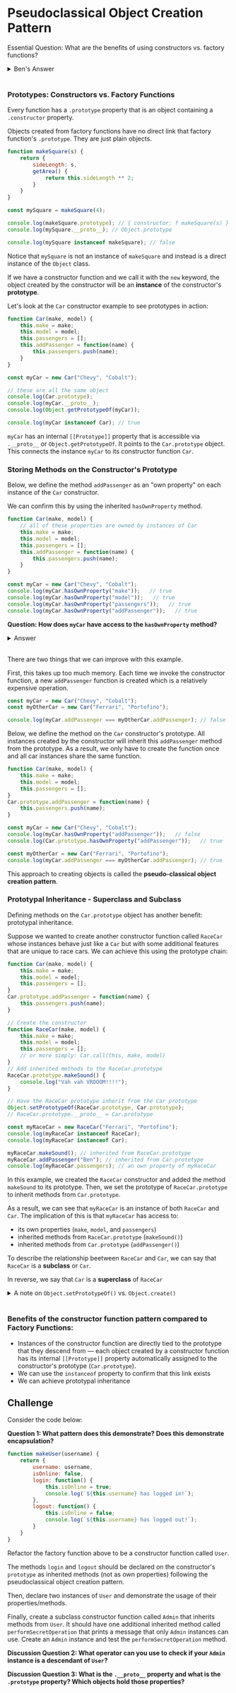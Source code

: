 # Pseudoclassical Object Creation Pattern

Essential Question: What are the benefits of using constructors vs. factory functions?

<details><summary>Ben's Answer</summary>

* Instances of the constructor function are directly tied to the prototype that they descend from — each object created by a constructor function has its internal `[[Prototype]]` property automatically assigned to the constructor's prototype (`Car.prototype`). 
* We can use the `instanceof` property to confirm that this link exists
* We can achieve prototypal inheritance

</details>
<br>

### Prototypes: Constructors vs. Factory Functions

Every function has a `.prototype` property that is an object containing a `.constructor` property.

Objects created from factory functions have no direct link that factory function's `.prototype`. They are just plain objects.

```js
function makeSquare(s) {
    return {
        sideLength: s,
        getArea() {
            return this.sideLength ** 2;
        }
    }
}

const mySquare = makeSquare(4);

console.log(makeSquare.prototype); // { constructor: f makeSquare(s) }
console.log(mySquare.__proto__); // Object.prototype

console.log(mySquare instanceof makeSquare); // false
```

Notice that `mySquare` is not an instance of `makeSquare` and instead is a direct instance of the `Object` class.

If we have a constructor function and we call it with the `new` keyword, the object created by the constructor will be an **instance** of the constructor's **prototype**.

Let's look at the `Car` constructor example to see prototypes in action:

```js
function Car(make, model) {
    this.make = make;
    this.model = model;
    this.passengers = [];
    this.addPassenger = function(name) {
        this.passengers.push(name);
    }
}

const myCar = new Car("Chevy", "Cobalt");

// these are all the same object
console.log(Car.prototype);
console.log(myCar.__proto__);
console.log(Object.getPrototypeOf(myCar));

console.log(myCar instanceof Car); // true
```

`myCar` has an internal `[[Prototype]]` property that is accessible via `.__proto__` or `Object.getPrototypeOf`. It points to the `Car.prototype` object. This connects the instance `myCar` to its constructor function `Car`.

### Storing Methods on the Constructor's Prototype

Below, we define the method `addPassenger` as an "own property" on each instance of the `Car` constructor.

We can confirm this by using the inherited `hasOwnProperty` method.

```js
function Car(make, model) {
    // all of these properties are owned by instances of Car
    this.make = make;
    this.model = model;
    this.passengers = [];
    this.addPassenger = function(name) {
        this.passengers.push(name);
    }
}

const myCar = new Car("Chevy", "Cobalt");
console.log(myCar.hasOwnProperty("make"));   // true
console.log(myCar.hasOwnProperty("model"));   // true
console.log(myCar.hasOwnProperty("passengers"));   // true
console.log(myCar.hasOwnProperty("addPassenger"));   // true
```

**Question: How does `myCar` have access to the `hasOwnProperty` method?**

<details><summary>Answer</summary>

All objects are descended from the `Object.prototype` object and inherit methods defined on the `Object.prototype` object, including the `hasOwnProperty` method. 

You can see this by printing out the instance `myCar` and expanding the internal `[[Prototype]]` properties until you reach the `Object` prototype.

</details>
<br>

There are two things that we can improve with this example.

First, this takes up too much memory. Each time we invoke the constructor function, a new `addPassenger` function is created which is a relatively expensive operation.

```js
const myCar = new Car("Chevy", "Cobalt");
const myOtherCar = new Car("Ferrari", "Portofino");

console.log(myCar.addPassenger === myOtherCar.addPassenger); // false
```

Below, we define the method on the `Car` constructor's prototype. All instances created by the constructor will inherit this `addPassenger` method from the prototype. As a result, we only have to create the function once and all car instances share the same function.

```js
function Car(make, model) {
    this.make = make;
    this.model = model;
    this.passengers = [];
}
Car.prototype.addPassenger = function(name) {
    this.passengers.push(name);
}

const myCar = new Car("Chevy", "Cobalt");
console.log(myCar.hasOwnProperty("addPassenger"));   // false
console.log(Car.prototype.hasOwnProperty("addPassenger"));   // true

const myOtherCar = new Car("Ferrari", "Portofino");
console.log(myCar.addPassenger === myOtherCar.addPassenger); // true
```

This approach to creating objects is called the **pseudo-classical object creation pattern**.

### Prototypal Inheritance - Superclass and Subclass

Defining methods on the `Car.prototype` object has another benefit: prototypal inheritance. 

Suppose we wanted to create another constructor function called `RaceCar` whose instances behave just like a `Car` but with some additional features that are unique to race cars. We can achieve this using the prototype chain:

```js
function Car(make, model) {
    this.make = make;
    this.model = model;
    this.passengers = [];
}
Car.prototype.addPassenger = function(name) {
    this.passengers.push(name);
}

// Create the constructor
function RaceCar(make, model) {
    this.make = make;
    this.model = model;
    this.passengers = [];
    // or more simply: Car.call(this, make, model)
}
// Add inherited methods to the RaceCar.prototype
RaceCar.prototype.makeSound() {
    console.log("Vah vah VROOOM!!!!");
}

// Have the RaceCar prototype inherit from the Car prototype
Object.setPrototypeOf(RaceCar.prototype, Car.prototype);
// RaceCar.prototype.__proto__ = Car.prototype

const myRaceCar = new RaceCar("Ferrari", "Portofino");
console.log(myRaceCar instanceof RaceCar);
console.log(myRaceCar instanceof Car);

myRaceCar.makeSound(); // inherited from RaceCar.prototype
myRaceCar.addPassenger("Ben"); // inherited from Car.prototype
console.log(myRaceCar.passengers); // an own property of myRaceCar
```

In this example, we created the `RaceCar` constructor and added the method `makeSound` to its prototype. Then, we set the prototype of  `RaceCar.prototype` to inherit methods from `Car.prototype`.

As a result, we can see that `myRaceCar` is an instance of both `RaceCar` and `Car`. The implication of this is that `myRaceCar` has access to:
* its own properties (`make`, `model`, and `passengers`)
* inherited methods from `RaceCar.prototype` (`makeSound()`)
* inherited methods from `Car.prototype` (`addPassenger()`)

To describe the relationship beetween `RaceCar` and `Car`, we can say that `RaceCar` is a **subclass** or `Car`. 

In reverse, we say that `Car` is a **superclass** of `RaceCar`

<details><summary>A note on <code>Object.setPrototypeOf()</code> vs. <code>Object.create()</code></summary>
<br>

> Note: There are 3 ways of setting a constructor's prototype to point to another prototype:
> ```js
> // These two are the same
> Object.setPrototypeOf(RaceCar.prototype, Car.prototype);
> RaceCar.prototype.__proto__ = Car.prototype
>
> // or you can do it this way...
> RaceCar.prototype = Object.create(Car.prototype);
> RaceCar.prototype.constructor = RaceCar;
>```
> The Object.create() method creates a new object with the provided object set as the new object's prototype. Using this third approach is technically the fastest operation at scale which is why you'll see it in most examples on the internet. However, it does overwrite the `RaceCar.prototype` entirely which means that the `constructor` function is also overwritten and you'll need to reset it manually. See this [stackoverflow question](https://stackoverflow.com/questions/58377377/extends-object-setprototypeof-vs-object-create) for more info.

</details>
<br>

### Benefits of the constructor function pattern compared to Factory Functions:
* Instances of the constructor function are directly tied to the prototype that they descend from — each object created by a constructor function has its internal `[[Prototype]]` property automatically assigned to the constructor's prototype (`Car.prototype`). 
* We can use the `instanceof` property to confirm that this link exists
* We can achieve prototypal inheritance

## Challenge

Consider the code below:

**Question 1: What pattern does this demonstrate? Does this demonstrate encapsulation?**

```js
function makeUser(username) {
    return {
        username: username,
        isOnline: false,
        login: function() {
            this.isOnline = true;
            console.log(`${this.username} has logged in!`);
        },
        logout: function() {
            this.isOnline = false;
            console.log(`${this.username} has logged out!`);
        }
    }
}
```

Refactor the factory function above to be a constructor function called `User`.

The methods `login` and `logout` should be declared on the constructor's `prototype` as inherited methods (not as own properties) following the pseudoclassical object creation pattern.

Then, declare two instances of `User` and demonstrate the usage of their properties/methods.

Finally, create a subclass constructor function called `Admin` that inherits methods from `User`. It should have one additional inherited method called `performSecretOperation` that prints a message that only `Admin` instances can use. Create an `Admin` instance and test the `performSecretOperation` method.

**Discussion Question 2: What operator can you use to check if your `Admin` instance is a descendant of `User`?**

**Discussion Question 3: What is the `.__proto__` property and what is the `.prototype` property? Which objects hold those properties?**
